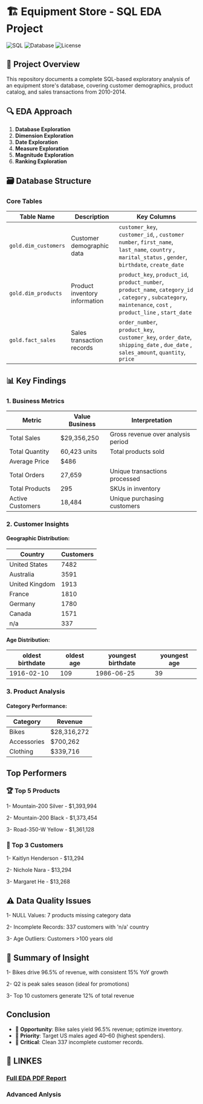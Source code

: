 # 🏗️ Equipment Store - SQL EDA Project

![SQL](https://img.shields.io/badge/SQL-Exploratory%20Data%20Analysis-blue)
![Database](https://img.shields.io/badge/Database-SQL%20Server-red)
![License](https://img.shields.io/badge/License-MIT-green)

## 📌 Project Overview
This repository documents a complete SQL-based exploratory analysis of an equipment store's database, covering customer demographics, product catalog, and sales transactions from 2010-2014.

## 🔍 EDA Approach
1. **Database Exploration**
2. **Dimension Exploration**
3. **Date Exploration**
4. **Measure Exploration**
5. **Magnitude Exploration**
6. **Ranking Exploration**

## 🗃️ Database Structure
### Core Tables
| Table Name | Description | Key Columns |
|------------|-------------|-------------|
| `gold.dim_customers` | Customer demographic data | `customer_key`, `customer_id`, , `customer number`, `first_name`, `last_name`, `country` , `marital_status` , `gender`, `birthdate`, `create_date`|
| `gold.dim_products` | Product inventory information |`product_key`, `product_id`, `product_number`, `product_name`, `category_id` , `category` , `subcategory`, `maintenance`, `cost`  , `product_line` , `start_date` |
| `gold.fact_sales` | Sales transaction records | `order_number`, `product_key`, `customer_key`, `order_date`, `shipping_date` , `due_date` , `sales_amount`, `quantity`, `price` 

## 📊 Key Findings

### 1. Business Metrics
|Metric|	Value	Business |Interpretation|
|------|----------------|--------------|
|Total Sales	|$29,356,250	|Gross revenue over analysis period|
|Total Quantity	|60,423 units	|Total products sold|
|Average Price|	$486	||Mean transaction value|
|Total Orders|	27,659	|Unique transactions processed|
|Total Products|	295	|SKUs in inventory|
|Active Customers|	18,484|	Unique purchasing customers|

### 2. Customer Insights
#### Geographic Distribution:
|Country | Customers|
|--------|----------|
|United States |	7482|
|Australia|3591|
|United Kingdom|	1913|
|France  |1810 |
|Germany |1780 |
|Canada  |1571 |
|n/a	   |337  |

#### Age Distribution:
|oldest birthdate|oldest age|youngest birthdate|youngest age|
|----------------|----------|------------------|------------|
|1916-02-10 |	109	| 1986-06-25 |	39|

### 3. Product Analysis
#### Category Performance:

|Category|Revenue|
|--------|-------|
|Bikes	|$28,316,272|
|Accessories|	$700,262|
|Clothing	|$339,716|

## Top Performers
###  🏆 Top 5 Products
   1- Mountain-200 Silver - $1,393,994

   2- Mountain-200 Black - $1,373,454

   3- Road-350-W Yellow - $1,361,128

### 🏅 Top 3 Customers
   1- Kaitlyn Henderson - $13,294

   2- Nichole Nara - $13,294

   3- Margaret He - $13,268

## ⚠️ Data Quality Issues
   1- NULL Values: 7 products missing category data

   2- Incomplete Records: 337 customers with 'n/a' country

   3- Age Outliers: Customers >100 years old

 ## 📝 Summary of Insight
   1-  Bikes drive 96.5% of revenue, with consistent 15% YoY growth

   2- Q2 is peak sales season (ideal for promotions)

   3- Top 10 customers generate 12% of total revenue

## **Conclusion**  
- 🚴 **Opportunity**: Bike sales yield 96.5% revenue; optimize inventory.  
- 🎯 **Priority**: Target US males aged 40–60 (highest spenders).  
- 🧹 **Critical**: Clean 337 incomplete customer records. 

## 🔗 LINKES 
### [Full EDA PDF Report](https://github.com/iirama/EDA-Equipment-store/blob/main/Equipment%20Store%20-%20SQL%20EDA%20Report.pdf)
### Advanced Anlysis
   

